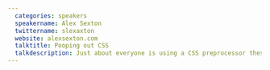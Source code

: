 ```yaml
---
  categories: speakers
  speakername: Alex Sexton
  twittername: slexaxton
  website: alexsexton.com
  talktitle: Pooping out CSS
  talkdescription: Just about everyone is using a CSS preprocessor these days. Some like them just for the variables, and others use all the crazy inline functions and whitespace significance features. They’re often treated as black boxes. My code goes in, and CSS comes out. This talk will be a deep dive into the digestive tract of your CSS preprocessor. Learn how your original code is parsed and stored, and then how that information is used to generate valid CSS. If there’s time, we’ll also talk about introducing parasites into your system for some interesting looking results!
---
```

